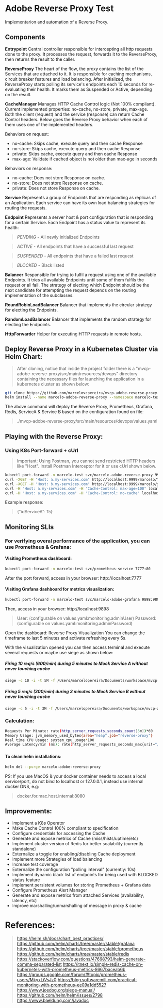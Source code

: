 # Adobe Reverse Proxy Test

Implementarion and automation of a Reverse Proxy.

## Components
**Entrypoint**
Central controller responsible for intercepting all http requests done to the proxy.
It processes the request, forwards it to the ReverseProxy, then returns the result to the caller. 

**ReverseProxy**
The heart of the flow, the proxy contains the list of the Services that are attached to it. It is responsible for caching 
mechanisms, circuit breaker features and load balancing.
After initialized, the ReverseProxy starts polling its service's endpoints each 10 seconds for re-evaluating their health. 
It marks them as Suspended or Active, depending on the result.

**CacheManager**
Manages HTTP Cache Control logic (Not 100% compliant).
Current implemented properties: no-cache, no-store, private, max-age.
Both the client (request) and the service (response) can return Cache Control headers.
Below goes the Reverse Proxy behavior when each of them uses one of the implemented headers.
  
Behaviors on request:
 * no-cache: Skips cache, execute query and then cache Response
 * no-store: Skips cache, execute query and then cache Response
 * private: Skips cache, execute query and then cache Response
 * max-age: Validate if cached object is not older than max-age in seconds
 
Behaviors on response:
 * no-cache: Does not store Response on cache.
 * no-store: Does not store Response on cache.
 * private: Does not store Response on cache.
 
**Service**
Represents a group of Endpoints that are responding as replicas of an Application.
Each service can have its own load balancing strategies for routing the requests. 

**Endpoint**
Represents a server host & port configuration that is responding for a certain Service.
Each Endpoint has a status value to represent its health:
>*PENDING* - All newly initialized Endpoints

>*ACTIVE* - All endpoints that have a successful last request

>*SUSPENDED* - All endpoints that have a failed last request

>*BLOCKED* - Black listed 

**Balancer**
Responsible for trying to fulfil a request using one of the available Endpoints. It tries all available Endpoints until
some of them fulfils the request or all fail. The strategy of electing which Endpoint should be the next candidate for
attempting the request depends on the routing implementation of the subclasses.

**RoundRobinLoadBalancer**
Balancer that implements the circular strategy for electing the Endpoints.

**RandomLoadBalancer**
Balancer that implements the random strategy for electing the Endpoints.

**HttpForwarder**
Helper for executing HTTP requests in remote hosts.


## Deploy Reverse Proxy in a Kubernetes Cluster via Helm Chart:
>After cloning, notice that inside the project folder there is a "mvcp-adobe-reverse-proxy/src/main/resources/devops" directory containing the necessary files for launching the application in a kubernetes cluster as shown below:
```bash
git clone https://github.com/marcelovcpereira/mvcp-adobe-reverse-proxy.git
helm install --name marcelo-adobe-reverse-proxy --namespace marcelo-test -f ./mvcp-adobe-reverse-proxy/src/main/resources/devops/values.yaml ./mvcp-adobe-reverse-proxy/src/main/resources/devops
```
The above command will deploy the Reverse Proxy, Prometheus, Grafana, Redis, ServiceA & Service B based on the configuration found on file:
>./mvcp-adobe-reverse-proxy/src/main/resources/devops/values.yaml


## Playing with the Reverse Proxy:

### Using K8s Port-forward + cUrl
>Important: Using Postman, you cannot send restricted HTTP headers like "Host". Install Postman Interceptor for it or use cUrl shown below.
```bash
kubectl port-forward -n marcelo-test svc/marcelo-adobe-reverse-proxy 9999:9999
curl -XGET -H "Host: a.my-services.com" http://localhost:9999/marcelo/test/15
curl -XGET -H "Host: b.my-services.com" http://localhost:9999/marcelo/serviceb/15
curl -H "Host: a.my-services.com" -H "Cache-Control: max-age=100" localhost:9999/marcelo/test/12345
curl -H "Host: a.my-services.com" -H "Cache-Control: no-cache" localhost:9999/marcelo/test/12345
```

Example response:
>{"idServiceA": 15}


## Monitoring SLIs

### For verifying overal performance of the application, you can use Prometheus & Grafana:

#### Visiting Prometheus dashboard:
```bash
kubectl port-forward -n marcelo-test svc/prometheus-service 7777:80
```
After the port forward, access in your browser: http://localhost:7777


#### Visiting Grafana dashboard for metrics visualization:
```bash
kubectl port-forward -n marcelo-test svc/marcelo-adobe-grafana 9898:9898
```
Then, access in your browser: http://localhost:9898
>User: (configurable on values.yaml:monitoring.adminUser)
>Password: (configurable on values.yaml:monitoring.adminPassword)

Open the dashboard: Reverse Proxy Visualization
You can change the timeframe to last 5 minutes and activate refreshing every 5s.

With the visualization opened you can then access terminal and execute several requests or maybe use siege as shown below:

##### Firing 10 req/s (600/min) during 5 minutes to Mock Service A without never touching cache
```bash
siege -c 10 -i -t 5M -f /Users/marcelopereira/Documents/workspace/mvcp-adobe-reverse-proxy/siege_urls_a.txt -H "Host: a.my-services.com" -H "Cache-Control: no-cache"
```


##### Firing 5 req/s (300/min) during 3 minutes to Mock Service B without never touching cache
```bash
siege -c 5 -i -t 3M -f /Users/marcelopereira/Documents/workspace/mvcp-adobe-reverse-proxy/siege_urls_b.txt -H "Host: b.my-services.com" -H "Cache-Control: no-cache"
```

### Calculation:
```bash
Requests Per Minute: rate(http_server_requests_seconds_count[5m])*60
Memory Usage: jvm_memory_used_bytes{area="heap",job="reverse-proxy"}
Real time CPU Usage: system_cpu_usage*100
Average Latency/min (ms): rate(http_server_requests_seconds_max{uri!~"/actuator/.*"}[5m])*1000*60
```
###

#### To clean helm installations:
```bash
helm del --purge marcelo-adobe-reverse-proxy
```

PS: If you use MacOS & your docker container needs to access a local service/port, do not bind to localhost or 127.0.0.1, instead use internal docker DNS, e.g:
>docker.for.mac.host.internal:8080


## Improvements:
- Implement a K8s Operator
- Make Cache Control 100% compliant to specification
- Configure credentials for accessing the Cache
- Generate and expose metrics of Cache (miss/hists/uptime/etc)
- Implement cluster version of Redis for better scalability (currently standalone)
- Externalize a toggle for enabling/disabling Cache deployment
- Implement more Strategies of load balancing
- Increase test coverage
- Externalize the configuration "polling interval" (currently: 10s)
- Implement dynamic black list of endpoints for being used with BLOCKED status feature
- Implement persistent volumes for storing Prometheus + Grafana data
- Configure Prometheus Alert Manager
- Generate and expose metrics from attached Services (availability, latency, etc)
- Improve marshalling/unmarshalling of message in proxy & cache


# References:
>https://helm.sh/docs/chart_best_practices/
>https://github.com/helm/charts/tree/master/stable/grafana
>https://github.com/helm/charts/tree/master/stable/prometheus
>https://github.com/helm/charts/tree/master/stable/redis
>https://stackoverflow.com/questions/47668793/helm-generate-comma-separated-list
>https://itnext.io/simple-redis-cache-on-kubernetes-with-prometheus-metrics-8667baceab6b
>https://groups.google.com/forum/#!topic/prometheus-users/MkyxLiVsJz0
>https://blog.softwaremill.com/practical-monitoring-with-prometheus-ee09a1dd5527
>https://www.joedog.org/siege-manual/
>https://github.com/helm/helm/issues/2798
>https://www.baeldung.com/javadoc